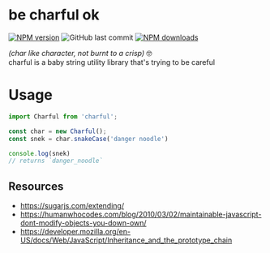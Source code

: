 # be charful ok
[![NPM version](https://img.shields.io/npm/v/charful.svg?style=flat&color=eaff00)](https://www.npmjs.com/package/charful) 
![GitHub last commit](https://img.shields.io/github/last-commit/aucoeur/charful?style=flat)
[![NPM downloads](https://img.shields.io/npm/dt/charful.svg?style=flat)](https://npmjs.org/package/charful)  

*(char like character, not burnt to a crisp)* 🤓  
charful is a baby string utility library that's trying to be careful

# Usage
```js
import Charful from 'charful';

const char = new Charful();
const snek = char.snakeCase('danger noodle')

console.log(snek) 
// returns `danger_noodle`

```

## Resources
- https://sugarjs.com/extending/
- https://humanwhocodes.com/blog/2010/03/02/maintainable-javascript-dont-modify-objects-you-down-own/
- https://developer.mozilla.org/en-US/docs/Web/JavaScript/Inheritance_and_the_prototype_chain
